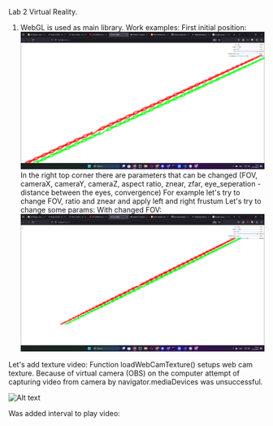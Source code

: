 Lab 2 Virtual Reality.
1. WebGL is used as main library. 
Work examples:
First initial position:
![Alt text](image-7.png)
In the right top corner there are parameters that can be changed (FOV, cameraX, cameraY, cameraZ, aspect ratio, znear, zfar, eye_seperation - distance between the eyes, convergence)
For example let's try to change FOV, ratio and znear and apply left and right frustum
Let's try to change some params:
With changed FOV:
![Alt text](image-8.png)

Let's add texture video:
Function loadWebCamTexture() setups web cam texture. Because of virtual camera (OBS) on the computer attempt of capturing video from camera by navigator.mediaDevices was unsuccessful.

![Alt text](image-9.png)

Was added interval to play video:


